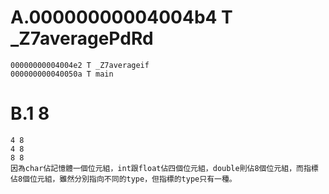 # A.00000000004004b4 T _Z7averagePdRd
    00000000004004e2 T _Z7averageif
    000000000040050a T main
# B.1 8
    4 8
    4 8
    8 8
    因為char佔記憶體一個位元組，int跟float佔四個位元組，double則佔8個位元組，而指標佔8個位元組，雖然分別指向不同的type，但指標的type只有一種。
